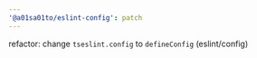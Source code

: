 ```yaml
---
'@a01sa01to/eslint-config': patch
---
```


refactor: change `tseslint.config` to `defineConfig` (eslint/config)

